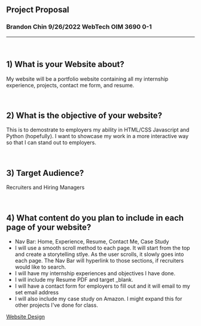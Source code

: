 <!DOCTYPE html>
<html lang="en">
<head>
    <meta charset="UTF-8">
    <meta http-equiv="X-UA-Compatible" content="IE=edge">
    <meta name="viewport" content="width=device-width, initial-scale=1.0">
    <title>Proposal</title>
    <link rel="stylesheet" href="style.css">
</head>
<body>
    <section id="proposal">
        <h1>Project Proposal</h1>
        <h3>Brandon Chin
            9/26/2022
            WebTech OIM 3690 0-1
        </h3>
        <hr>
        <br>
        <h2>1) What is your Website about?</h2>
        <p>My website will be a portfolio website containing all my internship experience, projects, contact me form, and resume. </p>
        <br>
        <h2>2) What is the objective of your website?</h2>
        <p>This is to demostrate to employers my ability in HTML/CSS Javascript and Python (hopefully). I want to showcase my work in a more interactive way so that I can stand out to employers.</p>
        <br>
        <h2>3) Target Audience?</h2>
        <p>Recruiters and Hiring Managers</p>
        <br>
        <h2>4) What content do you plan to include in each page of your website?</h2>
        <ul>
            <li>Nav Bar: Home, Experience, Resume, Contact Me, Case Study</li>
            <li>I will use a smooth scroll method to each page. It will start from the top and create a storytelling stlye. As the user scrolls, it slowly goes into each page. The Nav Bar will hyperlink to those sections, if recruiters would like to search.</li>
            <li>I will have my internship experiences and objectives I have done.</li>
            <li>I will include my Resume PDF and target _blank.</li>
            <li>I will have a contact form for employers to fill out and it will email to my set email address</li>
            <li>I will also include my case study on Amazon. I might expand this for other projects I've done for class. </li>
        </ul>
        <a href="Website-design/Road-map.pdf">Website Design</a></li>
    </section>
    
</body>
</html>
